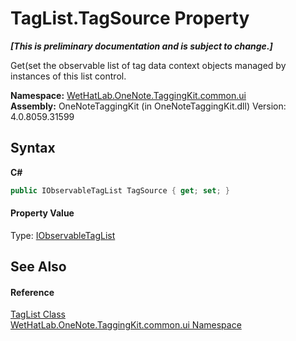 # TagList.TagSource Property 
 _**\[This is preliminary documentation and is subject to change.\]**_

Get(set the observable list of tag data context objects managed by instances of this list control.

**Namespace:**&nbsp;<a href="043a9407-ac38-b3ac-7348-a6090af495ad">WetHatLab.OneNote.TaggingKit.common.ui</a><br />**Assembly:**&nbsp;OneNoteTaggingKit (in OneNoteTaggingKit.dll) Version: 4.0.8059.31599

## Syntax

**C#**<br />
``` C#
public IObservableTagList TagSource { get; set; }
```


#### Property Value
Type: <a href="fb487ff1-fbf8-ea29-6366-951b7aae835b">IObservableTagList</a>

## See Also


#### Reference
<a href="33154b64-6d0a-fae4-e6a0-cc3db0ac070c">TagList Class</a><br /><a href="043a9407-ac38-b3ac-7348-a6090af495ad">WetHatLab.OneNote.TaggingKit.common.ui Namespace</a><br />